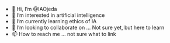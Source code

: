 - 👋 Hi, I’m @IAOjeda
- 👀 I’m interested in artificial intelligence
- 🌱 I’m currently learning ethics of IA
- 💞️ I’m looking to collaborate on ... Not sure yet, but here to learn
- 📫 How to reach me ... not sure what to link

<!---
IAOjeda/IAOjeda is a ✨ special ✨ repository because its `README.md` (this file) appears on your GitHub profile.
You can click the Preview link to take a look at your changes.
--->
